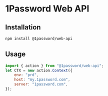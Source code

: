 # 1Password Web API

## Installation

```bash
npm install @1password/web-api
```

## Usage

```js
import { action } from "@1password/web-api";
let CTX = new action.Context({
	env: "prd",
	host: "my.1password.com",
	server: "1password.com",
});
```
